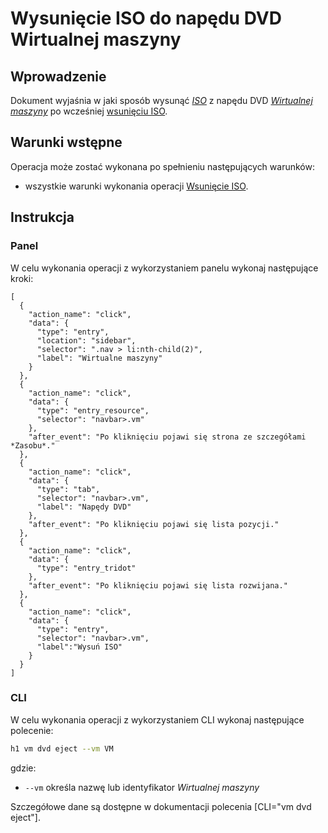 # Wysunięcie ISO do napędu DVD Wirtualnej maszyny

## Wprowadzenie

Dokument wyjaśnia w jaki sposób wysunąć *[ISO](/resource/storage/iso.md)* z napędu DVD 
*[Wirtualnej maszyny]((/resource/compute/virtual-machine.md))* po wcześniej [wsunięciu ISO](./dvd-inject.md).

## Warunki wstępne

Operacja może zostać wykonana po spełnieniu następujących warunków:

* wszystkie warunki wykonania operacji [Wsunięcie ISO](/resource/compute/virtual-machine.md).

## Instrukcja

### Panel

W celu wykonania operacji z wykorzystaniem panelu wykonaj następujące kroki:

```guide
[
  {
    "action_name": "click",
    "data": {
      "type": "entry",
      "location": "sidebar",
      "selector": ".nav > li:nth-child(2)",
      "label": "Wirtualne maszyny"
    }
  },
  {
    "action_name": "click",
    "data": {
      "type": "entry_resource",
      "selector": "navbar>.vm"
    },
    "after_event": "Po kliknięciu pojawi się strona ze szczegółami *Zasobu*."
  },
  {
    "action_name": "click",
    "data": {
      "type": "tab",
      "selector": "navbar>.vm",
      "label": "Napędy DVD"
    },
    "after_event": "Po kliknięciu pojawi się lista pozycji."
  },
  {
    "action_name": "click",
    "data": {
      "type": "entry_tridot"
    },
    "after_event": "Po kliknięciu pojawi się lista rozwijana."
  },
  {
    "action_name": "click",
    "data": {
      "type": "entry",
      "selector": "navbar>.vm",
      "label":"Wysuń ISO"
    }
  }
]
```

### CLI

W celu wykonania operacji z wykorzystaniem CLI wykonaj następujące polecenie:

```bash
h1 vm dvd eject --vm VM 
```

gdzie:

 * ```--vm``` określa nazwę lub identyfikator *Wirtualnej maszyny*
 
Szczegółowe dane są dostępne w dokumentacji polecenia [CLI="vm dvd eject"].